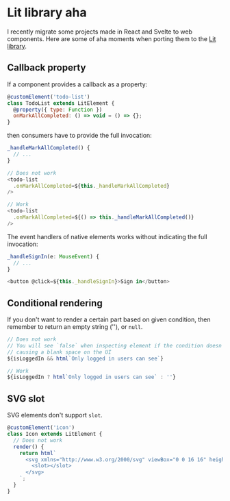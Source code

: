 # Lit library aha

I recently migrate some projects made in React and Svelte to web components. Here are some of aha moments when porting them to the [Lit library](https://lit.dev).

## Callback property

If a component provides a callback as a property:

```js
@customElement('todo-list')
class TodoList extends LitElement {
  @property({ type: Function })
  onMarkAllCompleted: () => void = () => {};
}
```

then consumers have to provide the full invocation:

```js
_handleMarkAllCompleted() {
  // ...
}

// Does not work
<todo-list
  .onMarkAllCompleted=${this._handleMarkAllCompleted}
/>

// Work
<todo-list
  .onMarkAllCompleted=${() => this._handleMarkAllCompleted()}
/>
```

The event handlers of native elements works without indicating the full invocation:

```js
_handleSignIn(e: MouseEvent) {
  // ...
}

<button @click=${this._handleSignIn}>Sign in</button>
```

## Conditional rendering

If you don't want to render a certain part based on given condition, then remember to return an empty string (''), or `null`.

```js
// Does not work
// You will see `false` when inspecting element if the condition doesn't happen
// causing a blank space on the UI
${isLoggedIn && html`Only logged in users can see`}

// Work
${isLoggedIn ? html`Only logged in users can see` : ''}
```

## SVG slot

SVG elements don't support `slot`.

```js
@customElement('icon')
class Icon extends LitElement {
  // Does not work
  render() {
    return html`
      <svg xmlns="http://www.w3.org/2000/svg" viewBox="0 0 16 16" height="16" width="16">
        <slot></slot>
      </svg>
    `;
  }
}
```
